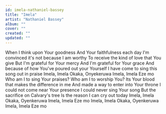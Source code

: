 ```yaml
---
id: imela-nathaniel-bassey
title: "Imela"
artist: "Nathaniel Bassey"
album: ""
cover: ""
created: ""
updated: ""
---
```


When I think upon Your goodness
And Your faithfulness each day
I'm convinced it's not because I am worthy
To receive the kind of love that You give
But I'm grateful for Your mercy
And I'm grateful for Your grace
And because of how You've poured out your Yourself
I have come to sing this song out in praise
Imela, Imela
Okaka, Onyekeruwa
Imela, Imela
Eze mo
Who am I to sing Your praises?
Who am I to worship You?
Its Your blood that makes the difference in me
And made a way to enter into Your thronе
I could not come near Your presеnce
I could never sing Your song
But the sacrifice on Calvary's tree
Is the reason I can cry out today
Imela, Imela
Okaka, Oyenkeruwa
Imela, Imela
Eze mo
Imela, Imela
Okaka, Oyenkeruwa
Imela, Imela
Eze mo